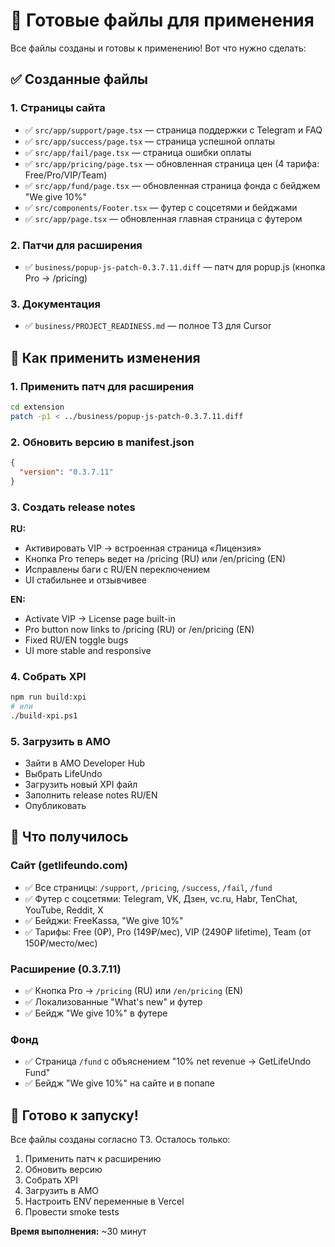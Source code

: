# 🚀 Готовые файлы для применения

Все файлы созданы и готовы к применению! Вот что нужно сделать:

## ✅ Созданные файлы

### 1. Страницы сайта
- ✅ `src/app/support/page.tsx` — страница поддержки с Telegram и FAQ
- ✅ `src/app/success/page.tsx` — страница успешной оплаты
- ✅ `src/app/fail/page.tsx` — страница ошибки оплаты  
- ✅ `src/app/pricing/page.tsx` — обновленная страница цен (4 тарифа: Free/Pro/VIP/Team)
- ✅ `src/app/fund/page.tsx` — обновленная страница фонда с бейджем "We give 10%"
- ✅ `src/components/Footer.tsx` — футер с соцсетями и бейджами
- ✅ `src/app/page.tsx` — обновленная главная страница с футером

### 2. Патчи для расширения
- ✅ `business/popup-js-patch-0.3.7.11.diff` — патч для popup.js (кнопка Pro → /pricing)

### 3. Документация
- ✅ `business/PROJECT_READINESS.md` — полное ТЗ для Cursor

## 🔧 Как применить изменения

### 1. Применить патч для расширения
```bash
cd extension
patch -p1 < ../business/popup-js-patch-0.3.7.11.diff
```

### 2. Обновить версию в manifest.json
```json
{
  "version": "0.3.7.11"
}
```

### 3. Создать release notes
**RU:**
- Активировать VIP → встроенная страница «Лицензия»
- Кнопка Pro теперь ведет на /pricing (RU) или /en/pricing (EN)
- Исправлены баги с RU/EN переключением
- UI стабильнее и отзывчивее

**EN:**
- Activate VIP → License page built-in
- Pro button now links to /pricing (RU) or /en/pricing (EN)
- Fixed RU/EN toggle bugs
- UI more stable and responsive

### 4. Собрать XPI
```bash
npm run build:xpi
# или
./build-xpi.ps1
```

### 5. Загрузить в AMO
- Зайти в AMO Developer Hub
- Выбрать LifeUndo
- Загрузить новый XPI файл
- Заполнить release notes RU/EN
- Опубликовать

## 🎯 Что получилось

### Сайт (getlifeundo.com)
- ✅ Все страницы: `/support`, `/pricing`, `/success`, `/fail`, `/fund`
- ✅ Футер с соцсетями: Telegram, VK, Дзен, vc.ru, Habr, TenChat, YouTube, Reddit, X
- ✅ Бейджи: FreeKassa, "We give 10%"
- ✅ Тарифы: Free (0₽), Pro (149₽/мес), VIP (2490₽ lifetime), Team (от 150₽/место/мес)

### Расширение (0.3.7.11)
- ✅ Кнопка Pro → `/pricing` (RU) или `/en/pricing` (EN)
- ✅ Локализованные "What's new" и футер
- ✅ Бейдж "We give 10%" в футере

### Фонд
- ✅ Страница `/fund` с объяснением "10% net revenue → GetLifeUndo Fund"
- ✅ Бейдж "We give 10%" на сайте и в попапе

## 🚀 Готово к запуску!

Все файлы созданы согласно ТЗ. Осталось только:
1. Применить патч к расширению
2. Обновить версию
3. Собрать XPI
4. Загрузить в AMO
5. Настроить ENV переменные в Vercel
6. Провести smoke tests

**Время выполнения:** ~30 минут


